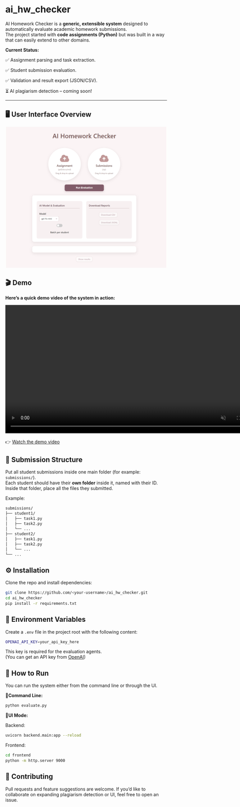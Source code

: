 # ai_hw_checker


AI Homework Checker is a **generic, extensible system** designed to automatically evaluate academic homework submissions.  
The project started with **code assignments (Python)** but was built in a way that can easily extend to other domains.

**Current Status:**

✅ Assignment parsing and task extraction.

✅ Student submission evaluation.

✅ Validation and result export (JSON/CSV).

⏳ AI plagiarism detection – coming soon!

---

## 🖥️ User Interface Overview

<div align="center">
  <img src="./demo/UI.png" width="500" alt="AI Homework Checker UI" />
</div>

## 🎬 Demo

**Here’s a quick demo video of the system in action:**

<video controls width="800" muted playsinline>
  <source src="https://raw.githubusercontent.com/AdanSul/ai_hw_checker/main/demo/demo.mp4" type="video/mp4" />
  If the video doesn’t load, <a href="https://raw.githubusercontent.com/AdanSul/ai_hw_checker/main/demo/demo.mp4">download it here</a>.
</video>

👉 [Watch the demo video](./demo/demo.mp4)


## 📂 Submission Structure

Put all student submissions inside one main folder (for example: `submissions/`).  
Each student should have their **own folder** inside it, named with their ID.  
Inside that folder, place all the files they submitted.

Example:

```text
submissions/
├── student1/
│   ├── task1.py
│   ├── task2.py
│   └── ...
├── student2/
│   ├── task1.py
│   ├── task2.py
│   └── ...
└── ...
```



## ⚙️ Installation

Clone the repo and install dependencies:

```bash
git clone https://github.com/<your-username>/ai_hw_checker.git
cd ai_hw_checker
pip install -r requirements.txt
```

## 🔑 Environment Variables
Create a `.env` file in the project root with the following content:
```bash
OPENAI_API_KEY=your_api_key_here
```
This key is required for the evaluation agents.<br>
(You can get an API key from [OpenAI](https://platform.openai.com/settings/organization/api-keys))
 


## 🚀 How to Run

You can run the system either from the command line or through the UI.

**🔹Command Line:**
```bash
python evaluate.py
```

**🔹UI Mode:**

Backend:
```bash
uvicorn backend.main:app --reload
```

Frontend:
```bash
cd frontend
python -m http.server 9000
```


## 🤝 Contributing

Pull requests and feature suggestions are welcome.
If you’d like to collaborate on expanding plagiarism detection or UI, feel free to open an issue.